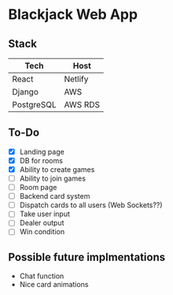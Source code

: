# Blackjack Web App

## Stack

| Tech | Host |
| ------ | ------ |
| React | Netlify |
| Django | AWS |
| PostgreSQL | AWS RDS |

## To-Do

- [x]  Landing page
- [x]  DB for rooms
- [x]  Ability to create games
- [ ]  Ability to join games
- [ ]  Room page
- [ ]  Backend card system
- [ ]  Dispatch cards to all users (Web Sockets??)
- [ ]  Take user input
- [ ]  Dealer output
- [ ]  Win condition

## Possible future implmentations

- Chat function
- Nice card animations
